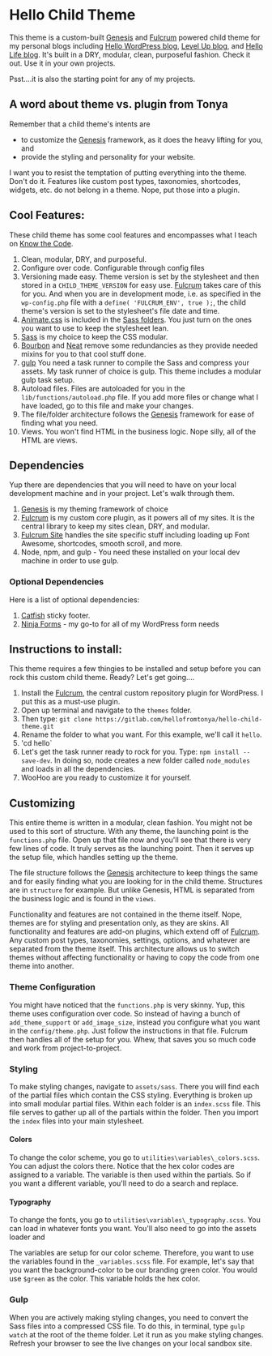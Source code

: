 # Hello Child Theme

This theme is a custom-built [Genesis](http://my.studiopress.com/themes/genesis/) and [Fulcrum](https://github.com/hellofromtonya/Fulcrum) powered child theme for my personal blogs including [Hello WordPress blog](https://hellofromtonya.com/blog), [Level Up blog](https://hellofromtonya.com/level-up), and [Hello Life blog](https://hellofromtonya.com/hello-life).  It's built in a DRY, modular, clean, purposeful fashion.  Check it out. Use it in your own projects.

Psst....it is also the starting point for any of my projects.

## A word about theme vs. plugin from Tonya

Remember that a child theme's intents are 

- to customize the [Genesis](http://my.studiopress.com/themes/genesis/) framework, as it does the heavy lifting for you, and 
- provide the styling and personality for your website.

I want you to resist the temptation of putting everything into the theme.  Don't do it. Features like custom post types, taxonomies, shortcodes, widgets, etc. do not belong in a theme. Nope, put those into a plugin.

## Cool Features:

These child theme has some cool features and encompasses what I teach on [Know the Code](https://knowthecode.io).

1. Clean, modular, DRY, and purposeful.
2. Configure over code. Configurable through config files
3. Versioning made easy. Theme version is set by the stylesheet and then stored in a `CHILD_THEME_VERSION` for easy use.  [Fulcrum](https://github.com/hellofromtonya/Fulcrum) takes care of this for you. And when you are in development mode, i.e. as specified in the `wp-config.php` file with a `define( 'FULCRUM_ENV', true );`, the child theme's version is set to the stylesheet's file date and time.
4. [Animate.css](https://daneden.github.io/animate.css/) is included in the [Sass folders](https://github.com/hellofromtonya/hello-child-theme/tree/master/assets/sass/utilities/animate).  You just turn on the ones you want to use to keep the stylesheet lean.
5. [Sass](http://sass-lang.com/) is my choice to keep the CSS modular.
6. [Bourbon](http://bourbon.io/) and [Neat](http://neat.bourbon.io/) remove some redundancies as they provide needed mixins for you to that cool stuff done.
7. [gulp](http://gulpjs.com/) You need a task runner to compile the Sass and compress your assets.  My task runner of choice is gulp.  This theme includes a modular gulp task setup.
8. Autoload files. Files are autoloaded for you in the `lib/functions/autoload.php` file.  If you add more files or change what I have loaded, go to this file and make your changes.
9. The file/folder architecture follows the [Genesis](http://my.studiopress.com/themes/genesis/) framework for ease of finding what you need.
10. Views. You won't find HTML in the business logic.  Nope silly, all of the HTML are views.

## Dependencies

Yup there are dependencies that you will need to have on your local development machine and in your project.  Let's walk through them.

1. [Genesis](http://my.studiopress.com/themes/genesis/) is my theming framework of choice
2. [Fulcrum](https://github.com/hellofromtonya/Fulcrum) is my custom core plugin, as it powers all of my sites.  It is the central library to keep my sites clean, DRY, and modular.
3. [Fulcrum Site](https://github.com/hellofromtonya/fulcrum-site) handles the site specific stuff including loading up Font Awesome, shortcodes, smooth scroll, and more.
4. Node, npm, and gulp - You need these installed on your local dev machine in order to use gulp.

### Optional Dependencies

Here is a list of optional dependencies:

1. [Catfish](https://github.com/hellofromtonya/catfish) sticky footer.
2. [Ninja Forms](https://ninjaforms.com/) - my go-to for all of my WordPress form needs

## Instructions to install:

This theme requires a few thingies to be installed and setup before you can rock this custom child theme. Ready? Let's get going....

1. Install the [Fulcrum](https://github.com/hellofromtonya/Fulcrum), the central custom repository plugin for WordPress.  I put this as a must-use plugin.
2. Open up terminal and navigate to the `themes` folder.
3. Then type: `git clone https://gitlab.com/hellofromtonya/hello-child-theme.git`
4. Rename the folder to what you want.  For this example, we'll call it `hello`.
4. 'cd hello`
5. Let's get the task runner ready to rock for you.  Type: `npm install --save-dev`. In doing so, node creates a new folder called `node_modules` and loads in all the dependencies.
6. WooHoo are you ready to customize it for yourself.

## Customizing

This entire theme is written in a modular, clean fashion.  You might not be used to this sort of structure.  With any theme, the launching point is the `functions.php` file.  Open up that file now and you'll see that there is very few lines of code.  It truly serves as the launching point.  Then it serves up the setup file, which handles setting up the theme.

The file structure follows the [Genesis](http://my.studiopress.com/themes/genesis/) architecture to keep things the same and for easily finding what you are looking for in the child theme.  Structures are in `structure` for example.  But unlike Genesis, HTML is separated from the business logic and is found in the `views`.

Functionality and features are not contained in the theme itself.  Nope, themes are for styling and presentation only, as they are skins.  All functionality and features are add-on plugins, which extend off of [Fulcrum](https://github.com/KnowTheCode/fulcrum).  Any custom post types, taxonomies, settings, options, and whatever are separated from the theme itself.  This architecture allows us to switch themes without affecting functionality or having to copy the code from one theme into another.

### Theme Configuration

You might have noticed that the `functions.php` is very skinny.  Yup, this theme uses configuration over code.  So instead of having a bunch of `add_theme_support` or `add_image_size`, instead you configure what you want in the `config/theme.php`.  Just follow the instructions in that file.  Fulcrum then handles all of the setup for you. Whew, that saves you so much code and work from project-to-project.

### Styling

To make styling changes, navigate to `assets/sass`.  There you will find each of the partial files which contain the CSS styling.  Everything is broken up into small modular partial files.  Within each folder is an `index.scss` file.  This file serves to gather up all of the partials within the folder.  Then you import the `index` files into your main stylesheet.

#### Colors

To change the color scheme, you go to `utilities\variables\_colors.scss`.  You can adjust the colors there.  Notice that the hex color codes are assigned to a variable.  The variable is then used within the partials.  So if you want a different variable, you'll need to do a search and replace.

#### Typography

To change the fonts, you go to `utilities\variables\_typography.scss`.  You can load in whatever fonts you want.  You'll also need to go into the assets loader and

The variables are setup for our color scheme.  Therefore, you want to use the variables found in the `_variables.scss` file.  For example, let's say that you want the background-color to be our branding green color.  You would use `$green` as the color.  This variable holds the hex color.

### Gulp

When you are actively making styling changes, you need to convert the Sass files into a compressed CSS file.  To do this, in terminal, type `gulp watch` at the root of the theme folder.  Let it run as you make styling changes.  Refresh your browser to see the live changes on your local sandbox site.
